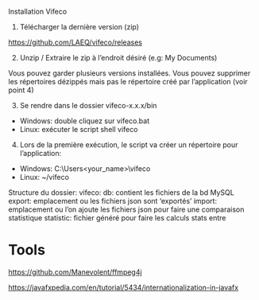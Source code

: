 Installation Vifeco

1. Télécharger la dernière version (zip)

https://github.com/LAEQ/vifeco/releases 

2. Unzip / Extraire le zip à l’endroit désiré (e.g: My Documents)

Vous pouvez garder plusieurs versions installées. Vous pouvez supprimer les répertoires dézippés mais pas le répertoire créé par l’application (voir point 4)

3. Se rendre dans le dossier vifeco-x.x.x/bin

- Windows: double cliquez sur vifeco.bat
- Linux: exécuter le script shell vifeco

4. Lors de la première exécution, le script va créer un répertoire pour l’application:

- Windows: C:\Users\<your_name>\vifeco
- Linux: ~/vifeco

Structure du dossier:
vifeco:
db: contient les fichiers de la bd MySQL
export: emplacement ou les fichiers json sont ‘exportés’
import: emplacement ou l’on ajoute les fichiers json pour faire une comparaison statistique
statistic: fichier généré pour faire les calculs stats entre


# Tools
https://github.com/Manevolent/ffmpeg4j

https://javafxpedia.com/en/tutorial/5434/internationalization-in-javafx